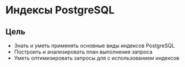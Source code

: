 # Индексы PostgreSQL

## Цель

- Знать и уметь применять основные виды индексов PostgreSQL
- Построить и анализировать план выполнения запроса
- Уметь оптимизировать запросы для с использованием индексов
